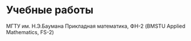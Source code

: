 # Учебные работы
МГТУ им. Н.Э.Баумана Прикладная математика, ФН-2 (BMSTU Applied Mathematics, FS-2)

